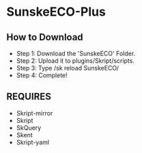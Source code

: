 # SunskeECO-Plus
## How to Download
* Step 1: Download the 'SunskeECO' Folder.
* Step 2: Upload it to plugins/Skript/scripts.
* Step 3: Type /sk reload SunskeECO/
* Step 4: Complete!
## REQUIRES
* Skript-mirror
* Skript
* SkQuery
* Skent
* Skript-yaml
